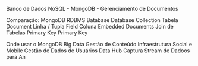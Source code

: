 Banco de Dados NoSQL - MongoDB - Gerenciamento de Documentos

Comparação:
MongoDB                         RDBMS
Batabase                        Database
Collection                      Tabela
Document                        Linha / Tupla
Field                           Coluna
Embedded Documents              Join de Tabelas
Primary Key                     Primary Key

Onde usar o MongoDB
Big Data
Gestão de Conteúdo
Infraestrutura Social e Mobile
Gestão de Dados de Usuários
Data Hub
Captura Stream de Dadoos para An
